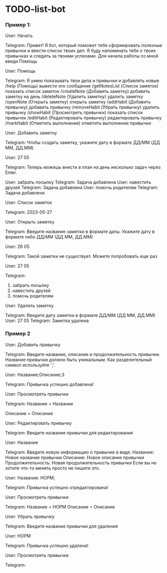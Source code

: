 # TODO-list-bot

### Пример 1:

User: Начать

Telegram: Привет! Я бот, который поможет тебе сформировать полезные привычки и ввести список твоих дел.
Я буду напоминать тебе о твоих привычках и следить за твоими успехами.
Для начала работы со мной введи Помощь

User: Помощь

Telegram: Я умею показывать твои дела и привычки и добавлять новые
/help (Помощь)
вывести это сообщение
/getNotesList (Список заметок)
показать список заметок
/createNote (Добавить заметку)
добавить заметку на день
/deleteNote (Удалить заметку)
удалить заметку
/openNote (Открыть заметку)
открыть заметку
/addHabit (Добавить привычку)
добавить привычку
/removeHabit (Убрать привычку)
удалить привычку
/showHabit (Просмотреть привычки)
показать список привычек
/editHabit (Редактировать привычку)
редактировать привычку
/markHabit (Отметить выполнение)
отметить выполнение привычки

User: Добавить заметку

Telegram: Чтобы создать заметку, укажите дату в формате ДД/MM
(ДД ММ, ДД.ММ)

User: 27 05

Telegram: Теперь можешь внести в план на день несколько задач через Enter.

User: забрать посылку
Telegram:  Задача добавлена
User: навестить друзей
Telegram: Задача добавлена
User: помочь родителям
Telegram: Задача добавлена

User: Список заметок

Telegram: 2023-05-27

User: Открыть заметку

Telegram: Введите название заметки в формате даты.
Укажите дату в формате либо ДД/ММ (ДД ММ, ДД.ММ)

User: 26 05

Telegram: Такой заметки не существует. Можете попробовать еще раз

User: 27 05

Telegram:
1. забрать посылку
2. навестить друзей
3. помочь родителям

User: Удалить заметку

Telegram: Введите дату заметки в формате ДД/ММ (ДД ММ, ДД.ММ)
User: 27 05
Telegram: Заметка удалена



### Пример 2


User: Добавить привычку

Telegram: Введите название, описание и продолжительность привычки. Название привычки должно быть уникальным. Как разделительный символ используйте ';'.

User: Название;Описание;3

Telegram: Привычка успешно добавлена!

User: Просмотреть привычки

Telegram: Название = Название

Описание = Описание

User: Редактировать привычку

Telegram: Введите название привычки для редактирования

User: Название

Telegram: Введите новую информацию о привычке в виде:
Название: Новое название привычки
Описание: Новое описание привычки
Продолжительность: Новая продолжительность привычки
Если вы не хотите что-то менять просто не пишите это.

User: Название: НОРМ;

Telegram: Привычка успешно отредактирована!

User: Просмотреть привычки

Telegram: Название = НОРМ
Описание = Описание

User: Убрать привычку

Telegram: Введите название привычки для удаления

User: НОРМ

Telegram: Привычка успешно удалена!

User: Просмотреть привычки

Telegram: 
